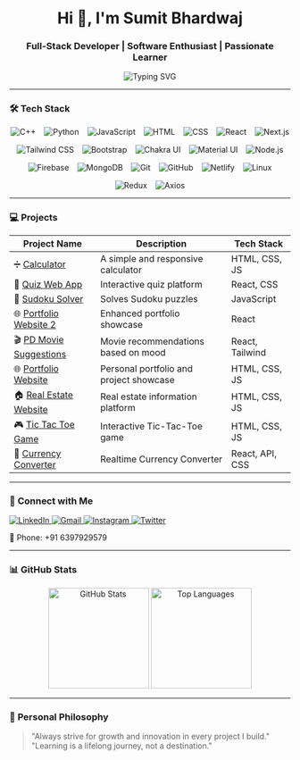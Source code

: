 <h1 align="center">Hi 👋, I'm Sumit Bhardwaj</h1>  
<h3 align="center">Full-Stack Developer | Software Enthusiast | Passionate Learner</h3>  

<p align="center">
   <img src="https://readme-typing-svg.demolab.com?font=Fira+Code&weight=500&size=22&pause=1000&color=F7631D&center=true&width=435&lines=Welcome+to+My+GitHub+Profile!;Building+the+Future+with+Code.;Always+Learning+%26+Improving!" alt="Typing SVG">
</p>  

---

### 🛠️ **Tech Stack**

<div style="display: flex; flex-wrap: wrap; justify-content: center; gap: 15px;">

<img src="https://img.shields.io/badge/C++-00599C?style=for-the-badge&logo=c%2B%2B&logoColor=white" alt="C++" />
<img src="https://img.shields.io/badge/Python-3776AB?style=for-the-badge&logo=python&logoColor=white" alt="Python" />
<img src="https://img.shields.io/badge/JavaScript-F7DF1E?style=for-the-badge&logo=javascript&logoColor=black" alt="JavaScript" />
<img src="https://img.shields.io/badge/HTML5-E34F26?style=for-the-badge&logo=html5&logoColor=white" alt="HTML" />
<img src="https://img.shields.io/badge/CSS3-1572B6?style=for-the-badge&logo=css3&logoColor=white" alt="CSS" />
<img src="https://img.shields.io/badge/React-61DAFB?style=for-the-badge&logo=react&logoColor=black" alt="React" />
<img src="https://img.shields.io/badge/Next.js-000000?style=for-the-badge&logo=nextdotjs&logoColor=white" alt="Next.js" />
<img src="https://img.shields.io/badge/Tailwind_CSS-06B6D4?style=for-the-badge&logo=tailwind-css&logoColor=white" alt="Tailwind CSS" />
<img src="https://img.shields.io/badge/Bootstrap-563D7C?style=for-the-badge&logo=bootstrap&logoColor=white" alt="Bootstrap" />
<img src="https://img.shields.io/badge/Chakra--UI-319795?style=for-the-badge&logo=chakra-ui&logoColor=white" alt="Chakra UI" />
<img src="https://img.shields.io/badge/Material--UI-0081CB?style=for-the-badge&logo=mui&logoColor=white" alt="Material UI" />
<img src="https://img.shields.io/badge/Node.js-339933?style=for-the-badge&logo=nodedotjs&logoColor=white" alt="Node.js" />
<img src="https://img.shields.io/badge/Firebase-FFCA28?style=for-the-badge&logo=firebase&logoColor=black" alt="Firebase" />
<img src="https://img.shields.io/badge/MongoDB-4EA94B?style=for-the-badge&logo=mongodb&logoColor=white" alt="MongoDB" />
<img src="https://img.shields.io/badge/Git-F05032?style=for-the-badge&logo=git&logoColor=white" alt="Git" />
<img src="https://img.shields.io/badge/GitHub-181717?style=for-the-badge&logo=github&logoColor=white" alt="GitHub" />
<img src="https://img.shields.io/badge/Netlify-00C7B7?style=for-the-badge&logo=netlify&logoColor=white" alt="Netlify" />
<img src="https://img.shields.io/badge/Linux-FCC624?style=for-the-badge&logo=linux&logoColor=black" alt="Linux" />
<img src="https://img.shields.io/badge/Redux-764ABC?style=for-the-badge&logo=redux&logoColor=white" alt="Redux" />
<img src="https://img.shields.io/badge/Axios-671DDF?style=for-the-badge&logo=axios&logoColor=white" alt="Axios" />

</div>

---

### 💻 **Projects**  

| Project Name | Description | Tech Stack |  
|--------------|-------------|------------|  
| ➗ [Calculator](https://sumit-simple-calculator.netlify.app/) | A simple and responsive calculator | HTML, CSS, JS |  
| 🧮 [Quiz Web App](https://sumit-quiz-simple.netlify.app/) | Interactive quiz platform | React, CSS |  
| 🧩 [Sudoku Solver](https://sumyysudoku.netlify.app/) | Solves Sudoku puzzles | JavaScript |  
| 🌐 [Portfolio Website 2](https://sumit-portfolio2.netlify.app/) | Enhanced portfolio showcase | React |  
| 🎬 [PD Movie Suggestions](https://sumovie.netlify.app/) | Movie recommendations based on mood | React, Tailwind |  
| 🌐 [Portfolio Website](https://azeebcoder.github.io/Sumit-portfolio/) | Personal portfolio and project showcase | HTML, CSS, JS |  
| 🏠 [Real Estate Website](https://baghpatrealestate.com/) | Real estate information platform | HTML, CSS, JS |  
| 🎮 [Tic Tac Toe Game](https://azeebcoder.github.io/Tic-Tac-Toe/) | Interactive Tic-Tac-Toe game | HTML, CSS, JS |  
| 💱 [Currency Converter](https://sumyycurrency.netlify.app/) | Realtime Currency Converter | React, API, CSS |

---


### 🔗 **Connect with Me**

<p>
   <a href="https://www.linkedin.com/in/sumit-bhardwaj-new">
      <img src="https://img.shields.io/badge/LinkedIn-0077B5?style=for-the-badge&logo=linkedin&logoColor=white" alt="LinkedIn">
   </a>
   <a href="mailto:sumitbhardwajnew@gmail.com">
      <img src="https://img.shields.io/badge/Gmail-D14836?style=for-the-badge&logo=gmail&logoColor=white" alt="Gmail">
   </a>
   <a href="https://www.instagram.com/lilsumyy">
      <img src="https://img.shields.io/badge/Instagram-E4405F?style=for-the-badge&logo=instagram&logoColor=white" alt="Instagram">
   </a>
   <a href="https://twitter.com/LilSuumyy">
      <img src="https://img.shields.io/badge/Twitter-1DA1F2?style=for-the-badge&logo=twitter&logoColor=white" alt="Twitter">
   </a>
</p>  
📱 Phone: +91 6397929579

---

### 📊 **GitHub Stats**  

<div align="center">
   <img height="180em" src="https://github-readme-stats.vercel.app/api?username=Azeebcoder&show_icons=true&theme=tokyonight" alt="GitHub Stats" />
   <img height="180em" src="https://github-readme-stats.vercel.app/api/top-langs/?username=Azeebcoder&layout=compact&theme=tokyonight" alt="Top Languages" />
</div>  

---

### 🚀 **Personal Philosophy**  
> "Always strive for growth and innovation in every project I build."  
> "Learning is a lifelong journey, not a destination."
